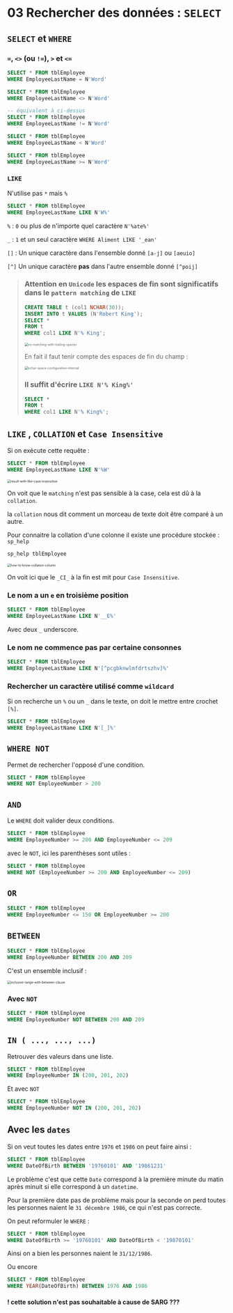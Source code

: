 # 03 Rechercher des données : `SELECT`



## `SELECT` et `WHERE`

### `=`, `<>` (ou `!=`), `>` et `<=`

```sql
SELECT * FROM tblEmployee
WHERE EmployeeLastName = N'Word'

SELECT * FROM tblEmployee
WHERE EmployeeLastName <> N'Word'

-- équivalent à ci-dessus
SELECT * FROM tblEmployee
WHERE EmployeeLastName != N'Word'

SELECT * FROM tblEmployee
WHERE EmployeeLastName < N'Word'

SELECT * FROM tblEmployee
WHERE EmployeeLastName >= N'Word'
```



### `LIKE`

N'utilise pas `*` mais `%`

```sql
SELECT * FROM tblEmployee
WHERE EmployeeLastName LIKE N'W%'
```

`%` : `0` ou plus de n'importe quel caractère `N'%ate%'`

`_` : `1` et un seul caractère `WHERE Aliment LIKE '_ean'`

`[]` : Un unique caractère dans l'ensemble donné `[a-j]` ou `[aeuio]`

`[^]` Un unique caractère **pas** dans l'autre ensemble donné `[^poij]`



> ### Attention en `Unicode` les espaces de fin sont significatifs dans le `pattern matching` de `LIKE`
>
> ```sql
> CREATE TABLE t (col1 NCHAR(30));  
> INSERT INTO t VALUES (N'Robert King');  
> SELECT *   
> FROM t   
> WHERE col1 LIKE N'% King';
> ```
>
> <img src="assets/no-matching-with-trailing-spaces.png" alt="no-matching-with-trailing-spaces" style="zoom:50%;" />
>
> En fait il faut tenir compte des espaces de fin du champ :
>
> <img src="assets/nchar-space-configuration-internal.png" alt="nchar-space-configuration-internal" style="zoom:50%;" />
>
> ### Il suffit d'écrire `LIKE N'% King%'`
>
> ```sql
> SELECT *   
> FROM t   
> WHERE col1 LIKE N'% King%';
> ```
>
> 



## `LIKE` , `COLLATION` et `Case Insensitive`

Si on exécute cette requête :

```sql
SELECT * FROM tblEmployee
WHERE EmployeeLastName LIKE N'%W'
```

<img src="assets/result-with-like-case-insensitive.png" alt="result-with-like-case-insensitive" style="zoom:50%;" />

On voit que le `matching` n'est pas sensible à la case, cela est dû à la `collation`.

la `collation` nous dit comment un morceau de texte doit être comparé à un autre.

Pour connaitre la collation d'une colonne il existe une procédure stockée : `sp_help`

```sql
sp_help tblEmployee
```

<img src="assets/how-to-know-collation-column.png" alt="how-to-know-collation-column" style="zoom:50%;" />

On voit ici que le `_CI_` à la fin est mit pour `Case Insensitive`.



### Le nom a un `e` en troisième position

```sql
SELECT * FROM tblEmployee
WHERE EmployeeLastName LIKE N'__E%'
```

Avec deux `_` underscore.



### Le nom ne commence pas par certaine consonnes

```sql
SELECT * FROM tblEmployee
WHERE EmployeeLastName LIKE N'[^pcgbknwlmfdrtszhv]%'
```



### Rechercher un caractère utilisé comme `wildcard`

Si on recherche un `%` ou un `_` dans le texte, on doit le mettre entre crochet `[%]`.

```sql
SELECT * FROM tblEmployee
WHERE EmployeeLastName LIKE N'[_]%'
```



## `WHERE NOT`

Permet de rechercher l'opposé d'une condition.

```sql
SELECT * FROM tblEmployee
WHERE NOT EmployeeNumber > 200
```



## `AND`

Le `WHERE` doit valider deux conditions.

```sql
SELECT * FROM tblEmployee
WHERE EmployeeNumber >= 200 AND EmployeeNumber <= 209
```

avec le `NOT`, ici les parenthèses sont utiles :

```sql
SELECT * FROM tblEmployee
WHERE NOT (EmployeeNumber >= 200 AND EmployeeNumber <= 209)
```



## `OR`

```sql
SELECT * FROM tblEmployee
WHERE EmployeeNumber <= 150 OR EmployeeNumber >= 200
```



## `BETWEEN`

```sql
SELECT * FROM tblEmployee
WHERE EmployeeNumber BETWEEN 200 AND 209
```

C'est un ensemble inclusif :

<img src="assets/inclusive-range-with-between-clause.png" alt="inclusive-range-with-between-clause" style="zoom:50%;" />

### Avec `NOT`

```sql
SELECT * FROM tblEmployee
WHERE EmployeeNumber NOT BETWEEN 200 AND 209
```



## `IN ( ..., ..., ...)` 

Retrouver des valeurs dans une liste.

```sql
SELECT * FROM tblEmployee
WHERE EmployeeNumber IN (200, 201, 202)
```

Et avec `NOT`

```sql
SELECT * FROM tblEmployee
WHERE EmployeeNumber NOT IN (200, 201, 202)
```



## Avec les `dates`

Si on veut toutes les dates entre `1976` et `1986` on peut faire ainsi :

```sql
SELECT * FROM tblEmployee
WHERE DateOfBirth BETWEEN '19760101' AND '19861231'
```

Le problème c'est que cette `Date` correspond à la première minute du matin après minuit si elle correspond à un `datetime`.

Pour la première date pas de problème mais pour la seconde on perd toutes les personnes naient le `31 décembre 1986`, ce qui n'est pas correcte.

On peut reformuler le `WHERE` :

```sql
SELECT * FROM tblEmployee
WHERE DateOfBirth >= '19760101' AND DateOfBirth < '19870101'
```

Ainsi on a bien les personnes naient le `31/12/1986`.

Ou encore 

```sql
SELECT * FROM tblEmployee
WHERE YEAR(DateOfBirth) BETWEEN 1976 AND 1986
```

#### ! cette solution n'est pas souhaitable à cause de SARG ???









